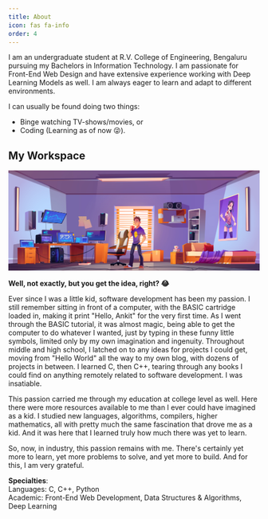```yaml
---
title: About
icon: fas fa-info
order: 4
---
```



<!-- > **Note**: Add Markdown syntax content to file `_tabs/about.md` and it will show up on this page. -->


I am an undergraduate student at R.V. College of Engineering, Bengaluru pursuing my Bachelors in Information Technology. I am passionate for Front-End Web Design and have extensive experience working with Deep Learning Models as well. I am always eager to learn and adapt to different environments.  

I can usually be found doing two things:
- Binge watching TV-shows/movies, or
- Coding (Learning as of now 😜️).   

## My Workspace
![My Space](/assets/img/myspace.jpg)  

**Well, not exactly, but you get the idea, right? 😂️**



Ever since I was a little kid, software development has been my passion. I still remember sitting in front of a computer, with the BASIC cartridge loaded in, making it print "Hello, Ankit" for the very first time. As I went through the BASIC tutorial, it was almost magic, being able to get the computer to do whatever I wanted, just by typing in these funny little symbols, limited only by my own imagination and ingenuity. Throughout middle and high school, I latched on to any ideas for projects I could get, moving from "Hello World" all the way to my own blog, with dozens of projects in between. I learned C, then C++, tearing through any books I could find on anything remotely related to software development. I was insatiable.

This passion carried me through my education at college level as well. Here there were more resources available to me than I ever could have imagined as a kid. I studied new languages, algorithms, compilers, higher mathematics, all with pretty much the same fascination that drove me as a kid. And it was here that I learned truly how much there was yet to learn.

So, now, in industry, this passion remains with me. There's certainly yet more to learn, yet more problems to solve, and yet more to build. And for this, I am very grateful.

**Specialties**:  
Languages: C, C++, Python  
Academic: Front-End Web Development, Data Structures & Algorithms, Deep Learning 